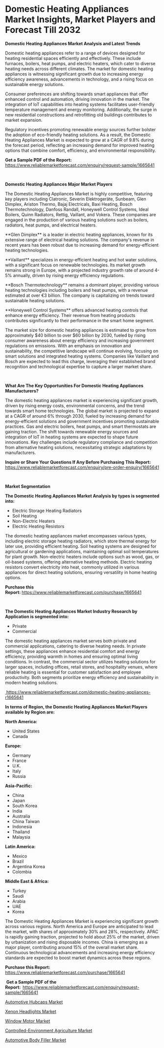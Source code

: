 <p><h1>Domestic Heating Appliances Market Insights, Market Players and Forecast Till 2032</h1></p><p><strong>Domestic Heating Appliances Market Analysis and Latest Trends</strong></p>
<p><p>Domestic heating appliances refer to a range of devices designed for heating residential spaces efficiently and effectively. These include furnaces, boilers, heat pumps, and electric heaters, which cater to diverse heating needs across different climates. The market for domestic heating appliances is witnessing significant growth due to increasing energy efficiency awareness, advancements in technology, and a rising focus on sustainable energy solutions. </p><p>Consumer preferences are shifting towards smart appliances that offer enhanced control and automation, driving innovation in the market. The integration of IoT capabilities into heating systems facilitates user-friendly temperature management and energy monitoring. Additionally, the surge in new residential constructions and retrofitting old buildings contributes to market expansion. </p><p>Regulatory incentives promoting renewable energy sources further bolster the adoption of eco-friendly heating solutions. As a result, the Domestic Heating Appliances Market is expected to grow at a CAGR of 9.8% during the forecast period, reflecting an increasing demand for improved heating options that combine comfort, efficiency, and environmental responsibility.</p></p>
<p><strong>Get a Sample PDF of the Report:&nbsp;</strong> <a href="https://www.reliablemarketforecast.com/enquiry/request-sample/1665641?utm_campaign=2195&utm_medium=2&utm_source=Github&utm_content=ia&utm_term=06022025&utm_id=domestic-heating-appliances">https://www.reliablemarketforecast.com/enquiry/request-sample/1665641</a></p>
<p>&nbsp;</p>
<p><strong>Domestic Heating Appliances Major Market Players</strong></p>
<p><p>The Domestic Heating Appliances Market is highly competitive, featuring key players including Clatronic, Severin Elektrogeräte, Sunbeam, Glen Dimplex, Ariston Thermo, Bajaj Electricals, Baxi Heating, Bosch Thermotechnology, Danfoss Randall, Honeywell Control Systems, Ideal Boilers, Quinn Radiators, Rettig, Vaillant, and Vokera. These companies are engaged in the production of various heating solutions such as boilers, radiators, heat pumps, and electrical heaters.</p><p>**Glen Dimplex** is a leader in electric heating appliances, known for its extensive range of electrical heating solutions. The company's revenue in recent years has been robust due to increasing demand for energy-efficient heating technologies. </p><p>**Vaillant** specializes in energy-efficient heating and hot water solutions, with a significant focus on renewable technologies. Its market growth remains strong in Europe, with a projected industry growth rate of around 4-5% annually, driven by rising energy efficiency regulations.</p><p>**Bosch Thermotechnology** remains a dominant player, providing various heating technologies including boilers and heat pumps, with a revenue estimated at over €3 billion. The company is capitalizing on trends toward sustainable heating solutions.</p><p>**Honeywell Control Systems** offers advanced heating controls that enhance energy efficiency. Their revenue from heating products contributes significantly to their performance in the smart home segment.</p><p>The market size for domestic heating appliances is estimated to grow from approximately $40 billion to over $60 billion by 2030, fueled by rising consumer awareness about energy efficiency and increasing government regulations on emissions. With an emphasis on innovation and sustainability, the competitive landscape will continue evolving, focusing on smart solutions and integrated heating systems. Companies like Vaillant and Bosch are expected to lead this charge, leveraging their established brand recognition and technological expertise to capture a larger market share.</p></p>
<p>&nbsp;</p>
<p><strong>What Are The Key Opportunities For Domestic Heating Appliances Manufacturers?</strong></p>
<p><p>The domestic heating appliances market is experiencing significant growth, driven by rising energy costs, environmental concerns, and the trend towards smart home technologies. The global market is projected to expand at a CAGR of around 6% through 2030, fueled by increasing demand for energy-efficient solutions and government incentives promoting sustainable practices. Gas and electric boilers, heat pumps, and smart thermostats are gaining traction. The shift towards renewable energy sources and integration of IoT in heating systems are expected to shape future innovations. Key challenges include regulatory compliance and competition from alternative heating solutions, necessitating strategic adaptations by manufacturers.</p></p>
<p><strong>Inquire or Share Your Questions If Any Before Purchasing This Report:</strong> <a href="https://www.reliablemarketforecast.com/enquiry/pre-order-enquiry/1665641?utm_campaign=2195&utm_medium=2&utm_source=Github&utm_content=ia&utm_term=06022025&utm_id=domestic-heating-appliances">https://www.reliablemarketforecast.com/enquiry/pre-order-enquiry/1665641</a></p>
<p>&nbsp;</p>
<p><strong>Market Segmentation</strong></p>
<p><strong>The Domestic Heating Appliances Market Analysis by types is segmented into:</strong></p>
<p><ul><li>Electric Storage Heating Radiators</li><li>Soil Heating</li><li>Non-Electric Heaters</li><li>Electric Heating Resistors</li></ul></p>
<p><p>The domestic heating appliances market encompasses various types, including electric storage heating radiators, which store thermal energy for later use, providing efficient heating. Soil heating systems are designed for agricultural or gardening applications, maintaining optimal soil temperatures for plant growth. Non-electric heaters include options such as wood, gas, or oil-based systems, offering alternative heating methods. Electric heating resistors convert electricity into heat, commonly utilized in various appliances for direct heating solutions, ensuring versatility in home heating options.</p></p>
<p><strong>Purchase this Report:&nbsp;</strong><a href="https://www.reliablemarketforecast.com/purchase/1665641?utm_campaign=2195&utm_medium=2&utm_source=Github&utm_content=ia&utm_term=06022025&utm_id=domestic-heating-appliances">https://www.reliablemarketforecast.com/purchase/1665641</a></p>
<p>&nbsp;</p>
<p><strong>The Domestic Heating Appliances Market Industry Research by Application is segmented into:</strong></p>
<p><ul><li>Private</li><li>Commercial</li></ul></p>
<p><p>The domestic heating appliances market serves both private and commercial applications, catering to diverse heating needs. In private settings, these appliances enhance residential comfort and energy efficiency, providing warmth in homes and ensuring optimal living conditions. In contrast, the commercial sector utilizes heating solutions for larger spaces, including offices, retail stores, and hospitality venues, where reliable heating is essential for customer satisfaction and employee productivity. Both segments prioritize energy efficiency and sustainability in modern heating solutions.</p></p>
<p><a href="https://www.reliablemarketforecast.com/domestic-heating-appliances-r1665641?utm_campaign=2195&utm_medium=2&utm_source=Github&utm_content=ia&utm_term=06022025&utm_id=domestic-heating-appliances">&nbsp;https://www.reliablemarketforecast.com/domestic-heating-appliances-r1665641</a></p>
<p><strong>In terms of Region, the Domestic Heating Appliances Market Players available by Region are:</strong></p>
<p>
    <p> <strong> North America: </strong>
        <ul>
            <li>United States</li>
            <li>Canada</li>
        </ul>
        </p> 
    <p> <strong> Europe: </strong>
        <ul>
            <li>Germany</li>
            <li>France</li>
            <li>U.K.</li>
            <li>Italy</li>
            <li>Russia</li>
        </ul>
        </p> 
    <p> <strong> Asia-Pacific: </strong>
        <ul>
            <li>China</li>
            <li>Japan</li>
            <li>South Korea</li>
            <li>India</li>
            <li>Australia</li>
            <li>China Taiwan</li>
            <li>Indonesia</li>
            <li>Thailand</li>
            <li>Malaysia</li>
        </ul>
        </p> 
    <p> <strong> Latin America: </strong>
        <ul>
            <li>Mexico</li>
            <li>Brazil</li>
            <li>Argentina Korea</li>
            <li>Colombia</li>
        </ul>
        </p> 
    <p> <strong> Middle East & Africa: </strong>
        <ul>
            <li>Turkey</li>
            <li>Saudi</li>
            <li>Arabia</li>
            <li>UAE</li>
            <li>Korea</li>
        </ul>
    </p>
    </p>
<p><p>The Domestic Heating Appliances Market is experiencing significant growth across various regions. North America and Europe are anticipated to lead the market, with shares of approximately 30% and 28%, respectively. APAC is rapidly gaining traction, projected to hold about 25% of the market, driven by urbanization and rising disposable incomes. China is emerging as a major player, contributing around 15% of the overall market share. Continuous technological advancements and increasing energy efficiency standards are expected to boost market dynamics across these regions.</p></p>
<p><strong>Purchase this Report: </strong><a href="https://www.reliablemarketforecast.com/purchase/1665641?utm_campaign=2195&utm_medium=2&utm_source=Github&utm_content=ia&utm_term=06022025&utm_id=domestic-heating-appliances">https://www.reliablemarketforecast.com/purchase/1665641</a></p>
<p>&nbsp;<strong>Get a Sample PDF of the Report:&nbsp;&nbsp;</strong><a href="https://www.reliablemarketforecast.com/enquiry/request-sample/1665641?utm_campaign=2195&utm_medium=2&utm_source=Github&utm_content=ia&utm_term=06022025&utm_id=domestic-heating-appliances">https://www.reliablemarketforecast.com/enquiry/request-sample/1665641</a></p>
<p><strong></strong></p>
<p><p><a href="https://www.linkedin.com/pulse/automotive-hubcaps-growth-trends-projected-73-2025-2032-adbsc?utm_campaign=2195&utm_medium=2&utm_source=Github&utm_content=ia&utm_term=06022025&utm_id=domestic-heating-appliances">Automotive Hubcaps Market</a></p><p><a href="https://www.linkedin.com/pulse/cumulative-effect-latest-trendss-disrupted-xenon-headlights-nr0xe?utm_campaign=2195&utm_medium=2&utm_source=Github&utm_content=ia&utm_term=06022025&utm_id=domestic-heating-appliances">Xenon Headlights Market</a></p><p><a href="https://www.linkedin.com/pulse/window-motor-market-analysis-indicates-favorable-growth-7ybhc?utm_campaign=2195&utm_medium=2&utm_source=Github&utm_content=ia&utm_term=06022025&utm_id=domestic-heating-appliances">Window Motor Market</a></p><p><a href="https://www.linkedin.com/pulse/controlled-environment-agriculture-market-forecast-future-2oxkf?utm_campaign=2195&utm_medium=2&utm_source=Github&utm_content=ia&utm_term=06022025&utm_id=domestic-heating-appliances">Controlled-Environment Agriculture Market</a></p><p><a href="https://www.linkedin.com/pulse/strategic-roadmap-global-automotive-body-filler-market-insights-d1kne?utm_campaign=2195&utm_medium=2&utm_source=Github&utm_content=ia&utm_term=06022025&utm_id=domestic-heating-appliances">Automotive Body Filler Market</a></p></p>